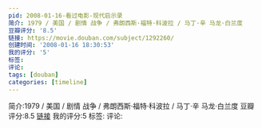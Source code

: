 ```yaml
---
pid: 2008-01-16-看过电影-现代启示录
简介: 1979 / 美国 / 剧情 战争 / 弗朗西斯·福特·科波拉 / 马丁·辛 马龙·白兰度
豆瓣评分: '8.5'
链接: https://movie.douban.com/subject/1292260/
创建时间: '2008-01-16 18:30:53'
我的评分: '5'
标签:
评论:
tags: [douban]
categories: [timeline]
---
```

简介:1979 / 美国 / 剧情 战争 / 弗朗西斯·福特·科波拉 / 马丁·辛 马龙·白兰度
豆瓣评分:8.5
[链接](https://movie.douban.com/subject/1292260/)
我的评分:5
标签:
评论:
